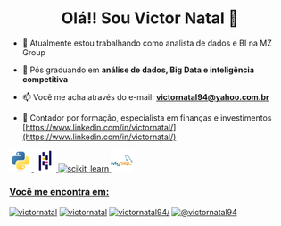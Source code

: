 <h1 align="center">Olá!! Sou Victor Natal 👋</h1>

- 🔭 Atualmente estou trabalhando como analista de dados e BI na MZ Group

- 🌱 Pós graduando em **análise de dados, Big Data e inteligência competitiva**

- 📫 Você me acha através do e-mail: **victornatal94@yahoo.com.br**

- 📄 Contador por formação, especialista em finanças e investimentos [https://www.linkedin.com/in/victornatal/](https://www.linkedin.com/in/victornatal/)




<p align="left"> </a> <a href="https://www.python.org" target="_blank" rel="noreferrer"> <img src="https://raw.githubusercontent.com/devicons/devicon/master/icons/python/python-original.svg" alt="python" width="40" height="40"/> <a href="https://pandas.pydata.org/" target="_blank" rel="noreferrer"> <img src="https://raw.githubusercontent.com/devicons/devicon/2ae2a900d2f041da66e950e4d48052658d850630/icons/pandas/pandas-original.svg" alt="pandas" width="40" height="40"/> </a>  </a> <a href="https://scikit-learn.org/" target="_blank" rel="noreferrer"> <img src="https://upload.wikimedia.org/wikipedia/commons/0/05/Scikit_learn_logo_small.svg" alt="scikit_learn" width="40" height="40"/> </a> <a href="https://www.mysql.com/" target="_blank" rel="noreferrer"> <img src="https://raw.githubusercontent.com/devicons/devicon/master/icons/mysql/mysql-original-wordmark.svg" alt="mysql" width="40" height="40"/></p>



<h3 align="left">Você me encontra em:</h3>
<p align="left">
<a href="https://linkedin.com/in/victornatal" target="blank"><img align="center" src="https://raw.githubusercontent.com/rahuldkjain/github-profile-readme-generator/master/src/images/icons/Social/linked-in-alt.svg" alt="victornatal" height="30" width="40" /></a>
<a href="https://kaggle.com/victornatal" target="blank"><img align="center" src="https://raw.githubusercontent.com/rahuldkjain/github-profile-readme-generator/master/src/images/icons/Social/kaggle.svg" alt="victornatal" height="30" width="40" /></a>
<a href="https://instagram.com/victornatal94/" target="blank"><img align="center" src="https://raw.githubusercontent.com/rahuldkjain/github-profile-readme-generator/master/src/images/icons/Social/instagram.svg" alt="victornatal94/" height="30" width="40" /></a>
<a href="https://medium.com/@victornatal94" target="blank"><img align="center" src="https://raw.githubusercontent.com/rahuldkjain/github-profile-readme-generator/master/src/images/icons/Social/medium.svg" alt="@victornatal94" height="30" width="40" /></a>


